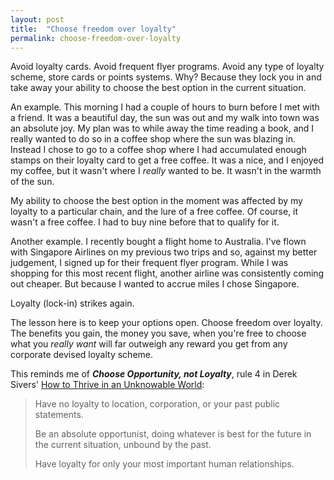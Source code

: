 ```yaml
---
layout: post
title:  "Choose freedom over loyalty"
permalink: choose-freedom-over-loyalty
---
```


Avoid loyalty cards. Avoid frequent flyer programs. Avoid any type of loyalty scheme, store cards or points systems. Why? Because they lock you in and take away your ability to choose the best option in the current situation.

An example. This morning I had a couple of hours to burn before I met with a friend. It was a beautiful day, the sun was out and my walk into town was an absolute joy. My plan was to while away the time reading a book, and I really wanted to do so in a coffee shop where the sun was blazing in. Instead I chose to go to a coffee shop where I had accumulated enough stamps on their loyalty card to get a free coffee. It was a nice, and I enjoyed my coffee, but it wasn't where I _really_ wanted to be. It wasn't in the warmth of the sun.

My ability to choose the best option in the moment was affected by my loyalty to a particular chain, and the lure of a free coffee. Of course, it wasn't a free coffee. I had to buy nine before that to qualify for it.

Another example. I recently bought a flight home to Australia. I've flown with Singapore Airlines on my previous two trips and so, against my better judgement, I signed up for their frequent flyer program. While I was shopping for this most recent flight, another airline was consistently coming out cheaper. But because I wanted to accrue miles I chose Singapore. 

Loyalty (lock-in) strikes again.

The lesson here is to keep your options open. Choose freedom over loyalty. The benefits you gain, the money you save, when you're free to choose what you _really want_ will far outweigh any reward you get from any corporate devised loyalty scheme.

This reminds me of **_Choose Opportunity, not Loyalty_**, rule 4 in Derek Sivers' [How to Thrive in an Unknowable World](https://sivers.org/d1t):

>  Have no loyalty to location, corporation, or your past public statements.
>  
>  Be an absolute opportunist, doing whatever is best for the future in the current situation, unbound by the past.
>  
>  Have loyalty for only your most important human relationships. 
